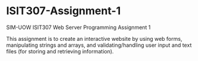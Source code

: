 # ISIT307-Assignment-1
SIM-UOW ISIT307 Web Server Programming Assignment 1

This assignment is to create an interactive website by using web forms,
manipulating strings and arrays, and validating/handling user input and text files (for 
storing and retrieving information).
